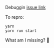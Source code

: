 Debuggin [issue link](https://github.com/styled-components/babel-plugin-styled-components/issues/216)

To repro:

```
yarn
yarn run start
```

What am I missing? :thinking:
